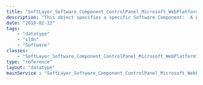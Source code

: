 ```yaml
---
title: "SoftLayer_Software_Component_ControlPanel_Microsoft_WebPlatform"
description: "This object specifies a specific Software Component:  A WebPlatform instance. WebPlatform installations have a specific xml config with usernames and passwords.  Defaults are initiated by this object. "
date: "2018-02-12"
tags:
    - "datatype"
    - "sldn"
    - "Software"
classes:
    - "SoftLayer_Software_Component_ControlPanel_Microsoft_WebPlatform"
type: "reference"
layout: "datatype"
mainService : "SoftLayer_Software_Component_ControlPanel_Microsoft_WebPlatform"
---
```

